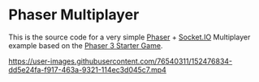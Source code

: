 # Phaser Multiplayer

This is the source code for a very simple [Phaser](https://phaser.io/) + [Socket.IO](https://socket.io/) Multiplayer example based on the [Phaser 3 Starter Game](https://phaser.io/tutorials/making-your-first-phaser-3-game/part1).

https://user-images.githubusercontent.com/76540311/152476834-dd5e24fa-f917-463a-9321-114ec3d045c7.mp4
